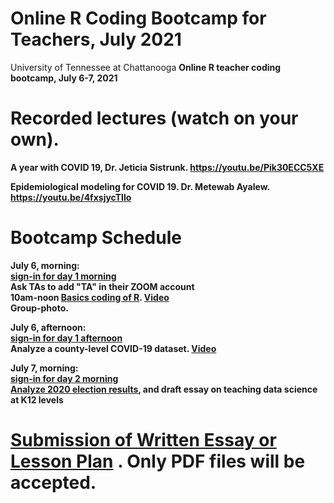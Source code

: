# Online R Coding Bootcamp for Teachers, July 2021
University of Tennessee at Chattanooga <b> 
Online R teacher coding bootcamp, July 6-7, 2021

# Recorded lectures (watch on your own).  
A year with COVID 19, Dr. Jeticia Sistrunk. https://youtu.be/Pik30ECC5XE 

Epidemiological modeling for COVID 19. Dr. Metewab Ayalew. https://youtu.be/4fxsjycTIlo 

# Bootcamp Schedule
  
July 6, morning: <br> 
 [sign-in for day 1 morning](https://forms.gle/WKc8rS2H7jmk2LT79) <br> 
 Ask TAs to add "TA" in their ZOOM account <br> 
 10am-noon [Basics coding of R](https://github.com/hongqin/R-bootcamp-for-teachers-2021July/blob/main/R_covid19_teacher_bootcamp20210706.ipynb).   [ Video](https://youtu.be/iFCQ6plYBCA) <br> 
 Group-photo.

July 6, afternoon: <br> 
  [sign-in for day 1 afternoon](https://forms.gle/gP9zSU6MhhDHNxp29) <br>
  Analyze a county-level COVID-19 dataset. [Video](https://youtu.be/zgKd4Fwb5b0) <br> 

July 7, morning: <br> 
  [sign-in for day 2 morning](https://forms.gle/Sc3sC4kjGtMxfqj17)<br> 
  [Analyze 2020 election results](https://github.com/hongqin/R-bootcamp-for-teachers-2021July/blob/main/simple_stat_election20.ipynb), and draft essay on teaching data science at K12 levels <br> 

 
  
  # [Submission of Written Essay or Lesson Plan](https://forms.gle/Gizi4c6wURvVAuSB7) . Only PDF files will be accepted. 
